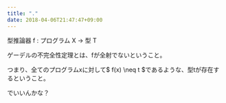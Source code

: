 ```yaml
---
title: "."
date: 2018-04-06T21:47:47+09:00
---
```


型推論器 f : プログラム X -> 型 T

ゲーデルの不完全性定理とは、fが全射でないということ。

つまり、全てのプログラムxに対して$ f(x) \neq t $であるような、型tが存在するということ。

でいいんかな？
